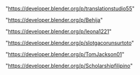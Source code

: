 "https://developer.blender.org/p/translationstudio55"

"https://developer.blender.org/p/Behija"

"https://developer.blender.org/p/leona1221"

"https://developer.blender.org/p/slotgacorunsurtoto"

"https://developer.blender.org/p/TomJackson01"

"https://developer.blender.org/p/Scholarshipfilipino"

